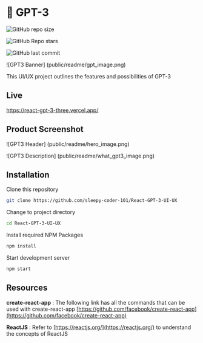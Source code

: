 # 🤖 GPT-3

![GitHub repo size](https://img.shields.io/github/repo-size/sleepy-coder-101/React-GPT-3-UI-UX?style=for-the-badge)

![GitHub Repo stars](https://img.shields.io/github/stars/sleepy-coder-101/React-GPT-3-UI-UX?style=for-the-badge)

![GitHub last commit](https://img.shields.io/github/last-commit/sleepy-coder-101/React-GPT-3-UI-UX?style=for-the-badge)

![GPT3 Banner] (public/readme/gpt_image.png)

This UI/UX project outlines the features and possibilities of GPT-3

## Live

https://react-gpt-3-three.vercel.app/

## Product Screenshot

![GPT3 Header] (public/readme/hero_image.png)

![GPT3 Description] (public/readme/what_gpt3_image.png)

## Installation

Clone this repository

```bash
git clone https://github.com/sleepy-coder-101/React-GPT-3-UI-UX
```

Change to project directory

```bash
cd React-GPT-3-UI-UX
```

Install required NPM Packages

```bash
npm install
```

Start development server

```bash
npm start
```

## Resources

**create-react-app** : The following link has all the commands that can be used with create-react-app [https://github.com/facebook/create-react-app](https://github.com/facebook/create-react-app)

**ReactJS** : Refer to [https://reactjs.org/](https://reactjs.org/) to understand the concepts of ReactJS
